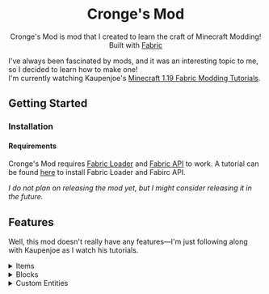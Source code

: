 <div align="center">

<!-- Title -->
  
# Cronge's Mod 
Cronge's Mod is mod that I created to learn the craft of Minecraft Modding!
Built with [Fabric](https://fabricmc.net)
</div>
<!-- Description -->

I've always been fascinated by mods, and it was an interesting topic to me, so I decided to learn how to make one! <br/>
I'm currently watching Kaupenjoe's [Minecraft 1.19 Fabric Modding Tutorials](https://www.youtube.com/playlist?list=PLKGarocXCE1EeLZggaXPJaARxnAbUD8Y_).

<!-- *I had another mod, but I messed with Git and lost all my work. So I decided to restart.* -->

</div>

## Getting Started

### Installation

#### Requirements
Cronge's Mod requires [Fabric Loader](https://fabricmc.net/use/installer) and [Fabric API](https://modrinth.com/mod/fabric-api) to work.
A tutorial can be found [here](https://www.youtube.com/watch?v=x7gmfib4gHg) to install Fabric Loader and Fabirc API.

*I do not plan on releasing the mod yet, but I might consider releasing it in the future.*

## Features
Well, this mod doesn't really have any features—I'm just following along with Kaupenjoe as I watch his tutorials.

<!-- Dropdowns -->
<details>
<summary>Items</summary>
  
<!-- TODO: Add Items here -->
  
</details>

<details>
<summary>Blocks</summary>
  
<!-- TODO: Add Blocks here -->
  
</details>

<details>
<summary>Custom Entities</summary>
  
<!-- TODO: Add Custom Enitities here -->
  
</details>

</div>


